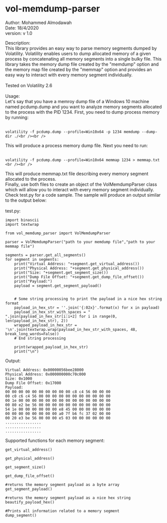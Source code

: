 # vol-memdump-parser

Author: Mohammed Almodawah<br />
Date: 18/4/2020<br />
version: v 1.0<br />

Description:<br />
This library provides an easy way to parse memory segments dumped by Volatility.
Volatility enables users to dump allocated memory of a given process by concatenating
all memory segments into a single bulky file.
This library takes the memory dump file created by the "memdump" option and the
memory map file created by the "memmap" option and provides an easy way to interact
with every memory segment individually.
<br /><br />
Tested on Volatility 2.6
<br /><br />
Usage:<br />
Let's say that you have a memroy dump file of a Windows 10 machine named pcdump.dump and you want to analyze memory segments allocated to the process with the PID 1234.
First, you need to dump process memory by running:<br /><br />
```
volatility -f pcdump.dump --profile=Win10x64 -p 1234 memdump --dump-dir ./<br /><br />
```
This will produce a process memory dump file.
Next you need to run:<br /><br />
```
volatility -f pcdump.dump --profile=Win10x64 memmap 1234 > memmap.txt <br /><br />
```
This will produce memmap.txt file describing every memory segment allocated to the process.
<br/>Finally, use both files to create an object of the VolMemdumpParser class which will allow you to interact with every memory segment individually.
Check test.py for a code sample. The sample will produce an output similar to the output below:
<br /><br />
test.py:
```
import binascii
import textwrap

from vol_memdump_parser import VolMemdumpParser

parser = VolMemdumpParser("path to your memdump file","path to your memmap file")

segments = parser.get_all_segments()
for segment in segments:
    print("Virtual Address: "+segment.get_virtual_address())
    print("Physical Address: "+segment.get_physical_address())
    print("Size: "+segment.get_segment_size())
    print("Dump File Offset: "+segment.get_dump_file_offset())
    print("Payload:")
    payload = segment.get_segment_payload()


    # Some string processing to print the payload in a nice hex string format
    payload_in_hex_str = ''.join('{:02x}'.format(x) for x in payload)
    payload_in_hex_str_with_spaces = " ".join(payload_in_hex_str[i:i+2] for i in range(0, len(payload_in_hex_str), 2))
    wrapped_payload_in_hex_str = '\n'.join(textwrap.wrap(payload_in_hex_str_with_spaces, 48, break_long_words=False))
    # End string processing

    print(wrapped_payload_in_hex_str)
    print("\n")
```
Output:
```
Virtual Address: 0x00000056bee28000
Physical Address: 0x000000000c70c000
Size: 0x1000
Dump File Offset: 0x17000
Payload:
00 00 00 00 00 00 00 00 00 00 c8 c4 56 00 00 00
00 c0 c6 c4 56 00 00 00 00 00 00 00 00 00 00 00
00 1e 00 00 00 00 00 00 00 00 00 00 00 00 00 00
00 80 e2 be 56 00 00 00 00 00 00 00 00 00 00 00
54 1e 00 00 00 00 00 00 e8 45 00 00 00 00 00 00
00 00 00 00 00 00 00 00 a0 7f b6 fc 37 02 00 00
00 20 e3 be 56 00 00 00 e5 03 00 00 00 00 00 00
................
................
................
```
Supported functions for each memory segment:<br />
```
get_virtual_address()

get_physical_address()

get_segment_size()

get_dump_file_offset()

#returns the memory segment payload as a byte array
get_segment_payload()

#returns the memory segment payload as a nice hex string
beautify_payload_hex() 

#Prints all information related to a memory segment
dump_segment()
```
